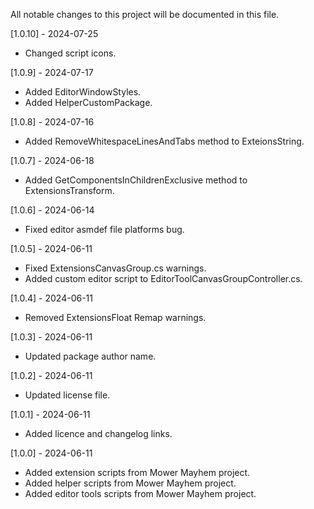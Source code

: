 All notable changes to this project will be documented in this file.

[1.0.10] - 2024-07-25
 - Changed script icons.

[1.0.9] - 2024-07-17
 - Added EditorWindowStyles.
 - Added HelperCustomPackage.

[1.0.8] - 2024-07-16
 - Added RemoveWhitespaceLinesAndTabs method to ExteionsString.

[1.0.7] - 2024-06-18
 - Added GetComponentsInChildrenExclusive method to ExtensionsTransform.

[1.0.6] - 2024-06-14
 - Fixed editor asmdef file platforms bug.
 
[1.0.5] - 2024-06-11
 - Fixed ExtensionsCanvasGroup.cs warnings.
 - Added custom editor script to EditorToolCanvasGroupController.cs.

[1.0.4] - 2024-06-11
 - Removed ExtensionsFloat Remap warnings.

[1.0.3] - 2024-06-11
 - Updated package author name.

[1.0.2] - 2024-06-11
 - Updated license file.

[1.0.1] - 2024-06-11
 - Added licence and changelog links.
 
[1.0.0] - 2024-06-11
 - Added extension scripts from Mower Mayhem project.
 - Added helper scripts from Mower Mayhem project.
 - Added editor tools scripts from Mower Mayhem project.